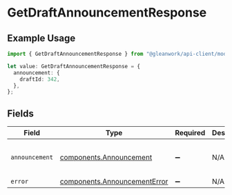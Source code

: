 # GetDraftAnnouncementResponse

## Example Usage

```typescript
import { GetDraftAnnouncementResponse } from "@gleanwork/api-client/models/components";

let value: GetDraftAnnouncementResponse = {
  announcement: {
    draftId: 342,
  },
};
```

## Fields

| Field                                                                        | Type                                                                         | Required                                                                     | Description                                                                  | Example                                                                      |
| ---------------------------------------------------------------------------- | ---------------------------------------------------------------------------- | ---------------------------------------------------------------------------- | ---------------------------------------------------------------------------- | ---------------------------------------------------------------------------- |
| `announcement`                                                               | [components.Announcement](../../models/components/announcement.md)           | :heavy_minus_sign:                                                           | N/A                                                                          | {<br/>"draftId": 342<br/>}                                                   |
| `error`                                                                      | [components.AnnouncementError](../../models/components/announcementerror.md) | :heavy_minus_sign:                                                           | N/A                                                                          |                                                                              |